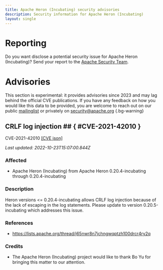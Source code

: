 ```yaml
---
title: Apache Heron (Incubating) security advisories
description: Security information for Apache Heron (Incubating)
layout: single
---
```


# Reporting

Do you want disclose a potential security issue for Apache Heron (Incubating)? Send your report to the [Apache Security Team](mailto:security@apache.org).

# Advisories

This section is experimental: it provides advisories since 2023 and may lag behind the official CVE publications. If you have any feedback on how you would like this data to be provided, you are welcome to reach out on our public [mailinglist](/mailinglist) or privately on [security@apache.org](mailto:security@apache.org)
{.bg-warning}

## CRLF log injection ## { #CVE-2021-42010 }

CVE-2021-42010 [\[CVE json\]](./CVE-2021-42010.cve.json)

_Last updated: 2022-10-23T15:07:00.844Z_

### Affected

* Apache Heron (Incubating) from Apache Heron 0.20.4-incubating through 0.20.4-incubating


### Description

Heron versions <= 0.20.4-incubating allows CRLF log injection because of the lack of escaping in the log statements.  Please update to version 0.20.5-incubating which addresses this issue. 

### References
* https://lists.apache.org/thread/j65nwr8n7jchngwqptzh100drcr4ry2q


### Credits
* The Apache Heron (Incubating) project would like to thank Bo Yu for bringing this matter to our attention.
